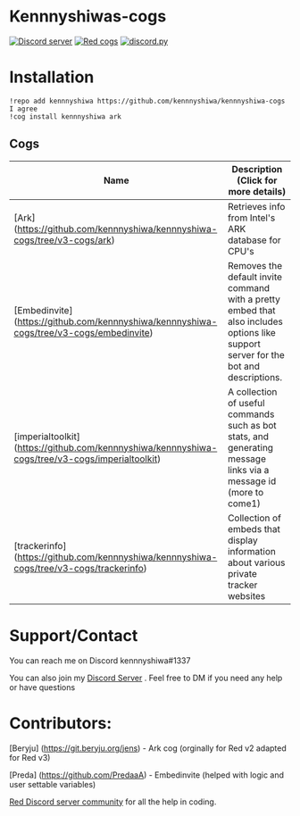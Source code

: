 # Kennnyshiwas-cogs

[![Discord server](https://discordapp.com/api/guilds/489162733791739950/embed.png)](https://discord.gg/eYFxDJC)
[![Red cogs](https://img.shields.io/badge/Red--DiscordBot-cogs-red.svg)](https://github.com/Cog-Creators/Red-DiscordBot/tree/V3/develop)
[![discord.py](https://img.shields.io/badge/discord-py-blue.svg)](https://github.com/Rapptz/discord.py)


# Installation

```
!repo add kennnyshiwa https://github.com/kennnyshiwa/kennnyshiwa-cogs
I agree
!cog install kennnyshiwa ark
```

## Cogs

| Name | Description (Click for more details) |
| ---- | ----------- |
| [Ark] (https://github.com/kennnyshiwa/kennnyshiwa-cogs/tree/v3-cogs/ark) | <summary>Retrieves info from Intel's ARK database for CPU's<summary> |
| [Embedinvite] (https://github.com/kennnyshiwa/kennnyshiwa-cogs/tree/v3-cogs/embedinvite) | <summary>Removes the default invite command with a pretty embed that also includes options like support server for the bot and descriptions.<summary> |
| [imperialtoolkit] (https://github.com/kennnyshiwa/kennnyshiwa-cogs/tree/v3-cogs/imperialtoolkit) | <summary>A collection of useful commands such as bot stats, and generating message links via a message id (more to come1)<summary> |
| [trackerinfo] (https://github.com/kennnyshiwa/kennnyshiwa-cogs/tree/v3-cogs/trackerinfo) | <summary>Collection of embeds that display information about various private tracker websites<summary> |

# Support/Contact
You can reach me on Discord kennnyshiwa#1337

You can also join my [Discord Server](https://discord.gg/aBTTycG) . Feel free to DM if you need any help or have questions

# Contributors:

[Beryju] (https://git.beryju.org/jens) - Ark cog (orginally for Red v2 adapted for Red v3)

[Preda] (https://github.com/PredaaA)  - Embedinvite (helped with logic and user settable variables)

[Red Discord server community](https://discord.gg/red) for all the help in coding.
